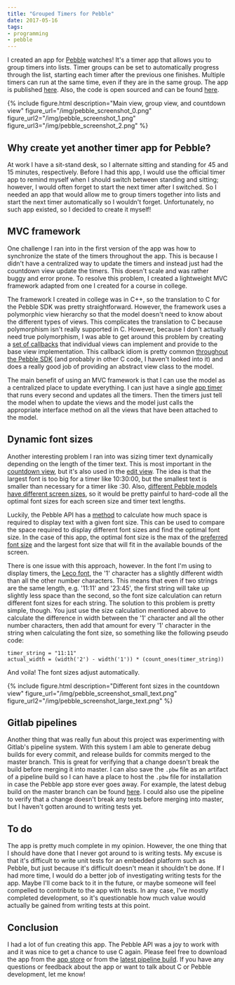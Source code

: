 ```yaml
---
title: "Grouped Timers for Pebble"
date: 2017-05-16
tags:
- programming
- pebble
---
```


I created an app for [Pebble][pebble-link] watches! It's a timer app that
allows you to group timers into lists. Timer groups can be set to automatically
progress through the list, starting each timer after the previous one finishes.
Multiple timers can run at the same time, even if they are in the same group.
The app is published [here][app-link]. Also, the code is open sourced and can
be found [here][code-link].

<!--more-->

{% include figure.html description="Main view, group view, and countdown view"
figure_url="/img/pebble_screenshot_0.png"
figure_url2="/img/pebble_screenshot_1.png"
figure_url3="/img/pebble_screenshot_2.png" %}

## Why create yet another timer app for Pebble?
At work I have a sit-stand desk, so I alternate sitting and standing for 45 and
15 minutes, respectively. Before I had this app, I would use the official timer
app to remind myself when I should switch between standing and sitting; however,
I would often forget to start the next timer after I switched. So I needed an
app that would allow me to group timers together into lists and start the next
timer automatically so I wouldn't forget. Unfortunately, no such app existed, so
I decided to create it myself!

## MVC framework
One challenge I ran into in the first version of the app was how to synchronize
the state of the timers throughout the app. This is because I didn't have a
centralized way to update the timers and instead just had the countdown view
update the timers. This doesn't scale and was rather buggy and error prone.
To resolve this problem, I created a lightweight MVC framework adapted from one
I created for a course in college.

The framework I created in college was in C++, so the translation to C for the
Pebble SDK was pretty straightforward. However, the framework uses a
polymorphic view hierarchy so that the model doesn't need to know about the
different types of views. This complicates the translation to C because
polymorphism isn't really supported in C. However, because I don't actually
need true polymorphism, I was able to get around this problem by creating a
[set of callbacks][view-interface] that individual views can implement and provide
to the base view implementation. This callback idiom is pretty common
[throughout the Pebble SDK][menu-layer-callbacks] (and probably in other C code,
I haven't looked into it) and does a really good job of providing an abstract
view class to the model.

The main benefit of using an MVC framework is that I can use the model as a
centralized place to update everything. I can just have a single [app timer][app-timer]
that runs every second and updates all the timers. Then the timers just tell
the model when to update the views and the model just calls the appropriate
interface method on all the views that have been attached to the model.

## Dynamic font sizes
Another interesting problem I ran into was sizing timer text dynamically
depending on the length of the timer text. This is most important in the
[countdown view][countdown-view], but it's also used in the [edit view][edit-view].
The idea is that the largest font is too big for a timer like 10:30:00, but the
smallest text is smaller than necessary for a timer like :30. Also,
[different Pebble models have different screen sizes][screen-sizes], so it would
be pretty painful to hard-code all the optimal font sizes for each screen size and
timer text lengths.

Luckily, the Pebble API has a [method][graphics-layout] to calculate how much
space is required to display text with a given font size. This can be used to compare the
space required to display different font sizes and find the optimal font size.
In the case of this app, the optimal font size is the max of the
[preferred font size][preferred-font-size] and the largest font size that
will fit in the available bounds of the screen.

There is one issue with this approach, however. In the font I'm using to display
timers, the [Leco font][leco-font], the '1' character has a slightly
different width than all the other number characters. This means that even if two
strings are the same length, e.g. '11:11' and '23:45', the first string will
take up slightly less space than the second, so the font size calculation can
return different font sizes for each string. The solution to this problem is
pretty simple, though. You just use the size calculation mentioned above to
calculate the difference in width between the '1' character and all the other
number characters, then add that amount for every '1' character in the string
when calculating the font size, so something like the following pseudo code:

```
timer_string = "11:11"
actual_width = (width('2') - width('1')) * (count_ones(timer_string))
```

And voila! The font sizes adjust automatically.

{% include figure.html description="Different font sizes in the countdown view"
figure_url="/img/pebble_screenshot_small_text.png"
figure_url2="/img/pebble_screenshot_large_text.png" %}

## Gitlab pipelines
Another thing that was really fun about this project was experimenting with
Gitlab's pipeline system. With this system I am able to generate debug builds
for every commit, and release builds for commits merged to the master branch.
This is great for verifying that a change doesn't break the build before merging
it into master. I can also save the `.pbw` file as an artifact of a pipeline
build so I can have a place to host the `.pbw` file for installation in case
the Pebble app store ever goes away. For example, the latest debug build on
the master branch can be found [here][latest-debug-build]. I could also use
the pipeline to verify that a change doesn't break any tests before merging into
master, but I haven't gotten around to writing tests yet.

## To do
The app is pretty much complete in my opinion. However, the one thing that I
should have done that I never got around to is writing tests. My excuse is that
it's difficult to write unit tests for an embedded platform such as Pebble, but
just because it's difficult doesn't mean it shouldn't be done. If I had more time,
I would do a better job of investigating writing tests for the app. Maybe I'll
come back to it in the future, or maybe someone will feel compelled to contribute
to the app with tests. In any case, I've mostly completed development, so it's
questionable how much value would actually be gained from writing tests at this
point.

## Conclusion
I had a lot of fun creating this app. The Pebble API was a joy to work with and
it was nice to get a chance to use C again. Please feel free to download the
app from the [app store][app-link] or from the [latest pipeline build][latest-debug-build].
If you have any questions or feedback about the app or want to talk about C or
Pebble development, let me know!


[pebble-link]: https://www.pebble.com/
[app-link]: https://apps.getpebble.com/en_US/application/58f985730dfc329fda001649
[code-link]: https://gitlab.com/spencewenski/pebble_grouped_timers
[view-interface]: https://spencewenski.gitlab.io/pebble_grouped_timers/struct_view__interface.html
[menu-layer-callbacks]: https://developer.pebble.com/docs/c/User_Interface/Layers/MenuLayer/#MenuLayerCallbacks
[app-timer]: https://developer.pebble.com/docs/c/Foundation/Timer/
[edit-view]: https://spencewenski.gitlab.io/pebble_grouped_timers/group___edit__view.html
[countdown-view]: https://spencewenski.gitlab.io/pebble_grouped_timers/group___countdown__view.html
[screen-sizes]: https://developer.pebble.com/guides/best-practices/building-for-every-pebble/#screen-sizes
[graphics-layout]: https://developer.pebble.com/docs/c/Graphics/Drawing_Text/#graphics_text_layout_get_content_size
[preferred-font-size]: https://spencewenski.gitlab.io/pebble_grouped_timers/group__draw__utility.html#gaff48d5e19d87ce0ec559d9ecfc8e2505
[leco-font]: https://developer.pebble.com/guides/app-resources/system-fonts/#leco
[latest-debug-build]: https://gitlab.com/spencewenski/pebble_grouped_timers/builds/artifacts/master/browse/?job=debug_deploy
